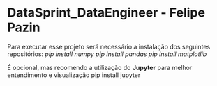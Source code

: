 # DataSprint_DataEngineer - Felipe Pazin

Para executar esse projeto será necessário a instalação dos seguintes repositórios:
    *pip install numpy
    pip install pandas
    pip install matplotlib*

É opcional, mas recomendo a utilização do **Jupyter** para melhor entendimento e visualização
    pip install jupyter 
    
